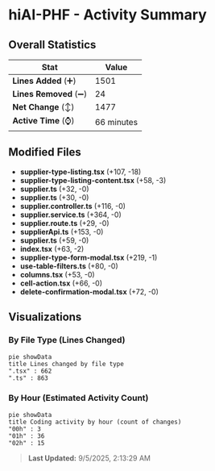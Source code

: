 # hiAI-PHF - Activity Summary 

## Overall Statistics

| Stat                   | Value                                                             |
| ---------------------- | ----------------------------------------------------------------- |
| **Lines Added** (➕)   | 1501                                          |
| **Lines Removed** (➖) | 24                                        |
| **Net Change** (↕)    | 1477                |
| **Active Time** (⌚)   | 66 minutes |


## Modified Files
- **supplier-type-listing.tsx** (+107, -18)
- **supplier-type-listing-content.tsx** (+58, -3)
- **supplier.ts** (+32, -0)
- **supplier.ts** (+30, -0)
- **supplier.controller.ts** (+116, -0)
- **supplier.service.ts** (+364, -0)
- **supplier.route.ts** (+29, -0)
- **supplierApi.ts** (+153, -0)
- **supplier.ts** (+59, -0)
- **index.tsx** (+63, -2)
- **supplier-type-form-modal.tsx** (+219, -1)
- **use-table-filters.ts** (+80, -0)
- **columns.tsx** (+53, -0)
- **cell-action.tsx** (+66, -0)
- **delete-confirmation-modal.tsx** (+72, -0)

## Visualizations

### By File Type (Lines Changed)

```mermaid
pie showData
title Lines changed by file type
".tsx" : 662
".ts" : 863
```

### By Hour (Estimated Activity Count)

```mermaid
pie showData
title Coding activity by hour (count of changes)
"00h" : 3
"01h" : 36
"02h" : 15
```


> **Last Updated:** 9/5/2025, 2:13:29 AM